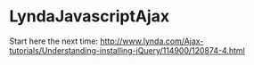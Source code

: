 # LyndaJavascriptAjax

Start here the next time:
http://www.lynda.com/Ajax-tutorials/Understanding-installing-jQuery/114900/120874-4.html
